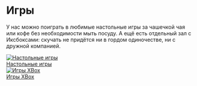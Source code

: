 # Игры

У нас можно поиграть в любимые настольные игры за чашечкой чая или кофе без необходимости мыть посуду. А ещё есть отдельный зал с Иксбоксами: скучать не придётся ни в гордом одиночестве, ни с дружной компанией.

<div class="container-fluid_">
  <div class="row">
    <div class="col-sm-6">
      <a href="#" class="thumbnail">
        <img src="http://gidm.ru/data/un/26/26900/af59b922de66237ae18e2bf0728bfb66.jpg" class="img-responsive" alt="Настольные игры">
        <div class="caption text-xs-center">
          Настольные игры
        </div>
      </a>
    </div>
    <div class="col-sm-6">
      <a href="#" class="thumbnail">
        <img src="http://img13.deviantart.net/87cb/i/2015/106/0/5/xbox_wallpaper_2_by_weslperdae-d7o8twa.jpg" class="img-responsive" alt="Игры XBox">
        <div class="caption text-xs-center">
          Игры XBox
        </div>
      </a>
    </div>
  </div>
</div>